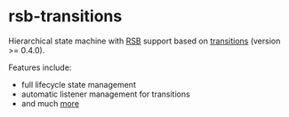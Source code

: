 # rsb-transitions
Hierarchical state machine with [RSB](https://pypi.python.org/pypi/rsb-python/0.12.1) support based on [transitions](https://travis-ci.org/tyarkoni/transitions) (version >= 0.4.0).

Features include:
* full lifecycle state management
* automatic listener management for transitions
* and much [more](https://travis-ci.org/tyarkoni/transitions)